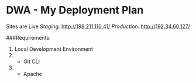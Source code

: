 # DWA - My Deployment Plan

Sites are Live 
*Staging:* http://198.211.110.41/
*Production:* http://192.34.60.127/

###Requirements:

1. Local Development Environment
2. * Git CLI
3. * Apache
